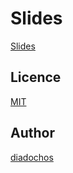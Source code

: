 Slides
====

[Slides](https://diadochos.github.io/slides_remark/)

## Licence

[MIT](httpss://opensource.org/licenses/MIT)

## Author

[diadochos](httpss://github.com/diadochos)
